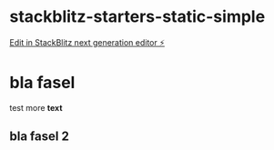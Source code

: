 # stackblitz-starters-static-simple

[Edit in StackBlitz next generation editor ⚡️](https://stackblitz.com/~/github.com/george-f/stackblitz-starters-static-simple)

# bla fasel

test more **text**

## bla fasel 2



